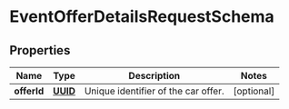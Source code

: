 # EventOfferDetailsRequestSchema

## Properties
Name | Type | Description | Notes
------------ | ------------- | ------------- | -------------
**offerId** | [**UUID**](UUID.md) | Unique identifier of the car offer. |  [optional]

